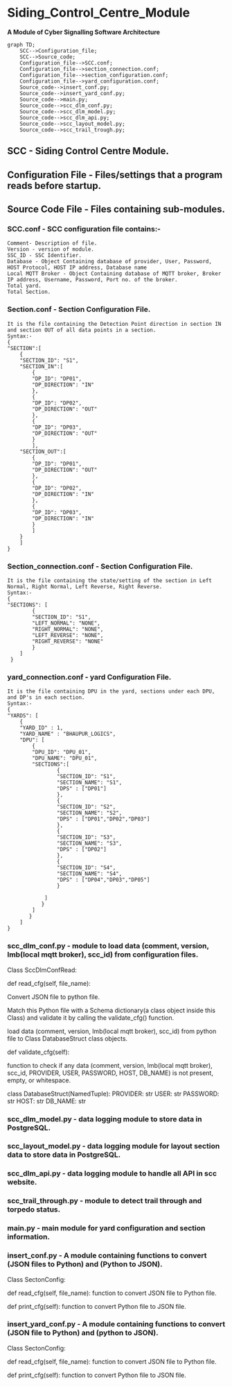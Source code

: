 # Siding_Control_Centre_Module
**A Module of Cyber Signalling Software Architecture**

```mermaid
graph TD;
    SCC-->Configuration_file;
    SCC-->Source_code;
    Configuration_file-->SCC.conf;
    Configuration_file-->section_connection.conf;
    Configuration_file-->section_configuration.conf;
    Configuration_file-->yard_configuration.conf;
    Source_code-->insert_conf.py;
    Source_code-->insert_yard_conf.py;
    Source_code-->main.py;
    Source_code-->scc_dlm_conf.py;
    Source_code-->scc_dlm_model.py;
    Source_code-->scc_dlm_api.py;
    Source_code-->scc_layout_model.py;
    Source_code-->scc_trail_trough.py;
```
## SCC - Siding Control Centre Module.

## Configuration File - Files/settings that a program reads before startup.

## Source Code File - Files containing sub-modules.

### SCC.conf - SCC configuration file contains:-

    Comment- Description of file.
    Version - version of module.
    SSC_ID - SSC Identifier.
    Database - Object Containing database of provider, User, Password, HOST Protocol, HOST IP address, Database name
    Local MQTT Broker - Object Containing database of MQTT broker, Broker IP address, Username, Password, Port no. of the broker.
    Total yard.
    Total Section.

### Section.conf - Section Configuration File.

    It is the file containing the Detection Point direction in section IN and section OUT of all data points in a section.
    Syntax:-
    {
    "SECTION":[
    	{
    	"SECTION_ID": "S1",
    	"SECTION_IN":[
    		{
    		"DP_ID": "DP01",
    		"DP_DIRECTION": "IN"
    		},
    		{
    		"DP_ID": "DP02",
    		"DP_DIRECTION": "OUT"
    		},
    		{
    		"DP_ID": "DP03",
    		"DP_DIRECTION": "OUT"
    		}
    		],
    	"SECTION_OUT":[
    		{
    		"DP_ID": "DP01",
    		"DP_DIRECTION": "OUT"
    		},
    		{
    		"DP_ID": "DP02",
    		"DP_DIRECTION": "IN"
    		},
    		{
    		"DP_ID": "DP03",
    		"DP_DIRECTION": "IN"
    		}
    		]
    	}
    	]
    }


### Section_connection.conf - Section Configuration File.

    It is the file containing the state/setting of the section in Left Normal, Right Normal, Left Reverse, Right Reverse.
    Syntax:-
    {
	"SECTIONS": [
			{
			"SECTION_ID": "S1",
			"LEFT_NORMAL": "NONE",
			"RIGHT_NORMAL": "NONE",
			"LEFT_REVERSE": "NONE",
			"RIGHT_REVERSE": "NONE"
			}
		]
     }


### yard_connection.conf - yard Configuration File.

	It is the file containing DPU in the yard, sections under each DPU, and DP's in each section.
	Syntax:- 
	{
	"YARDS": [
		{
		"YARD_ID" : 1,
		"YARD_NAME" : "BHAUPUR_LOGICS",
		"DPU": [
			{
			"DPU_ID": "DPU_01",
			"DPU_NAME": "DPU_01",
			"SECTIONS":[
					{
					"SECTION_ID": "S1",
					"SECTION_NAME": "S1",
					"DPS" : ["DP01"]
					},
					{
					"SECTION_ID": "S2",
					"SECTION_NAME": "S2",
					"DPS" : ["DP01","DP02","DP03"]
					},
					{
					"SECTION_ID": "S3",
					"SECTION_NAME": "S3",
					"DPS" : ["DP02"]
					},	
					{
					"SECTION_ID": "S4",
					"SECTION_NAME": "S4",
					"DPS" : ["DP04","DP03","DP05"]
					}											
	
				]
			   }
			]
		   }
		]
	}
	

### scc_dlm_conf.py - module to load data (comment, version, lmb(local mqtt broker), scc_id) from configuration files.
Class SccDlmConfRead:

def read_cfg(self, file_name): 

Convert JSON file to python file.

Match this Python file with a Schema dictionary(a class object inside this Class) and validate it by calling the validate_cfg() function.

load data (comment, version, lmb(local mqtt broker), scc_id) from python file to Class DatabaseStruct class objects.

def validate_cfg(self): 

function to check if any data (comment, version, lmb(local mqtt broker), scc_id, PROVIDER, USER, PASSWORD, HOST, DB_NAME) is not present, empty, or whitespace.

class DatabaseStruct(NamedTuple):
    PROVIDER: str
    USER: str
    PASSWORD: str
    HOST: str
    DB_NAME: str

                    
### scc_dlm_model.py - data logging module to store data in PostgreSQL.

### scc_layout_model.py - data logging module for layout section data to store data in PostgreSQL.

### scc_dlm_api.py - data logging module to handle all API in scc website.

### scc_trail_through.py - module to detect trail through and torpedo status.

### main.py - main module for yard configuration and section information.

### insert_conf.py - A module containing functions to convert (JSON files to Python) and (Python to JSON).
Class SectonConfig:

def read_cfg(self, file_name): function to convert JSON file to Python file.

def print_cfg(self): function to convert Python file to JSON file.

### insert_yard_conf.py - A module containing functions to convert (JSON file to Python) and (python to JSON).
Class SectonConfig:

def read_cfg(self, file_name): function to convert JSON file to Python file.

def print_cfg(self): function to convert Python file to JSON file.
